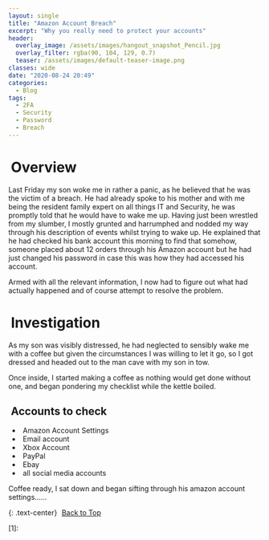 ```yaml
---
layout: single
title: "Amazon Account Breach"
excerpt: "Why you really need to protect your accounts"
header:
  overlay_image: /assets/images/hangout_snapshot_Pencil.jpg
  overlay_filter: rgba(90, 104, 129, 0.7)
  teaser: /assets/images/default-teaser-image.png
classes: wide
date: "2020-08-24 20:49"
categories:
  - Blog
tags:
  - 2FA
  - Security
  - Password
  - Breach
---
```


# <i class="fas fa-toilet" aria-hidden="true" style="color: white; margin-right:5px;"></i> Overview

Last Friday my son woke me in rather a panic, as he believed that he was the victim of a breach. He had already spoke to his mother and with me being the resident family expert on all things IT and Security, he was promptly told that he would have to wake me up. Having just been wrestled from my slumber, I mostly grunted and harrumphed and nodded my way through his description of events whilst trying to wake up. He explained that he had checked his bank account this morning to find that somehow, someone placed about 12 orders through his Amazon account but he had just changed his password in case this was how they had accessed his account.

Armed with all the relevant information, I now had to figure out what had actually happened and of course attempt to resolve the problem.

# <i class="fas fa-mug-hot" aria-hidden="true" style="color: white; margin-right:5px;"></i> Investigation

As my son was visibly distressed, he had neglected to sensibly wake me with a coffee but given the circumstances I was willing to let it go, so I got dressed and headed out to the man cave with my son in tow.

Once inside, I started making a coffee as nothing would get done without one, and began pondering my checklist while the kettle boiled.

## <i class="fas fa-clipboard-list" aria-hidden="true" style="color: white; margin-right:5px;"></i> Accounts to check

  + <i class="fab fa-amazon" aria-hidden="true" style="color: white; margin-right:5px;"></i>Amazon Account Settings
  + <i class="fas fa-envelope-open-text" aria-hidden="true" style="color: white; margin-right:5px;"></i>Email account
  + <i class="fab fa-xbox" aria-hidden="true" style="color: white; margin-right:5px;"></i>Xbox Account
  + <i class="fab fa-paypal" aria-hidden="true" style="color: white; margin-right:5px;"></i>PayPal
  + <i class="fab fa-ebay" aria-hidden="true" style="color: white; margin-right:5px;"></i>Ebay
  + <i class="fas fa-users" aria-hidden="true" style="color: white; margin-right:5px;"></i>all social media accounts

Coffee ready, I sat down and began sifting through his amazon account settings......

{: .text-center}
<a href="#" class="btn btn--info btn--small"><i class="fas fa-caret-up" aria-hidden="true" style="color: white; margin-right:5px;"></i>Back to Top</a>

[1]: 

